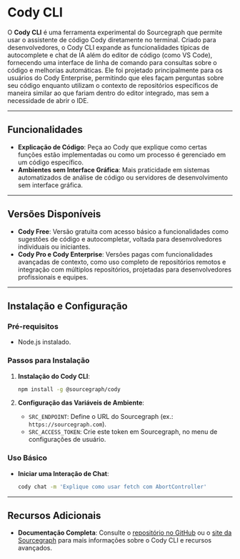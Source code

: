 # Cody CLI

O **Cody CLI** é uma ferramenta experimental do Sourcegraph que permite usar o assistente de código Cody diretamente no terminal. Criado para desenvolvedores, o Cody CLI expande as funcionalidades típicas de autocomplete e chat de IA além do editor de código (como VS Code), fornecendo uma interface de linha de comando para consultas sobre o código e melhorias automáticas. Ele foi projetado principalmente para os usuários do Cody Enterprise, permitindo que eles façam perguntas sobre seu código enquanto utilizam o contexto de repositórios específicos de maneira similar ao que fariam dentro do editor integrado, mas sem a necessidade de abrir o IDE.

---

## Funcionalidades

- **Explicação de Código**: Peça ao Cody que explique como certas funções estão implementadas ou como um processo é gerenciado em um código específico.
- **Ambientes sem Interface Gráfica**: Mais praticidade em sistemas automatizados de análise de código ou servidores de desenvolvimento sem interface gráfica.

---

## Versões Disponíveis

- **Cody Free**: Versão gratuita com acesso básico a funcionalidades como sugestões de código e autocompletar, voltada para desenvolvedores individuais ou iniciantes.
- **Cody Pro e Cody Enterprise**: Versões pagas com funcionalidades avançadas de contexto, como uso completo de repositórios remotos e integração com múltiplos repositórios, projetadas para desenvolvedores profissionais e equipes.

---

## Instalação e Configuração

### Pré-requisitos

- Node.js instalado.

### Passos para Instalação

1. **Instalação do Cody CLI**:

   ```bash
   npm install -g @sourcegraph/cody
   ```

2. **Configuração das Variáveis de Ambiente**:
   - `SRC_ENDPOINT`: Define o URL do Sourcegraph (ex.: `https://sourcegraph.com`).
   - `SRC_ACCESS_TOKEN`: Crie este token em Sourcegraph, no menu de configurações de usuário.

### Uso Básico

- **Iniciar uma Interação de Chat**:
  ```bash
  cody chat -m 'Explique como usar fetch com AbortController'
  ```

---

## Recursos Adicionais

- **Documentação Completa**: Consulte o [repositório no GitHub](https://github.com/sourcegraph/cody) ou o [site da Sourcegraph](https://sourcegraph.com) para mais informações sobre o Cody CLI e recursos avançados.
